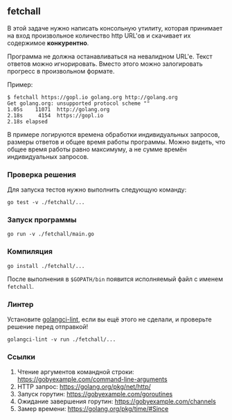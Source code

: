 ## fetchall

В этой задаче нужно написать консольную утилиту,
которая принимает на вход произвольное количество http URL'ов и скачивает их содержимое **конкурентно**.

Программа не должна останавливаться на невалидном URL'e.
Текст ответов можно игнорировать.
Вместо этого можно залогировать прогресс в произвольном формате.

Пример:
```
$ fetchall https://gopl.io golang.org http://golang.org
Get golang.org: unsupported protocol scheme ""
1.05s    11071  http://golang.org
2.18s     4154  https://gopl.io
2.18s elapsed
```

В примере логируются времена обработки индивидуальных запросов, размеры ответов и общее время работы программы.
Можно видеть, что общее время работы равно максимуму, а не сумме времён индивидуальных запросов.

### Проверка решения

Для запуска тестов нужно выполнить следующую команду:

```
go test -v ./fetchall/...
```

### Запуск программы

```
go run -v ./fetchall/main.go
```

### Компиляция

```
go install ./fetchall/...
```

После выполнения в `$GOPATH/bin` появится исполняемый файл с именем `fetchall`.

### Линтер

Установите [golangci-lint](https://github.com/golangci/golangci-lint), если вы ещё этого не сделали, и проверьте решение перед отправкой!
```
golangci-lint -v run ./fetchall/...
```

### Ссылки

1. Чтение аргументов командной строки: https://gobyexample.com/command-line-arguments
2. HTTP запрос: https://golang.org/pkg/net/http/
3. Запуск горутин: https://gobyexample.com/goroutines
4. Ожидание завершения горутин: https://gobyexample.com/channels
4. Замер времени: https://golang.org/pkg/time/#Since
